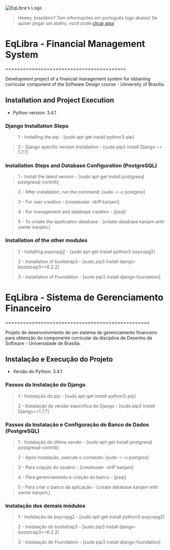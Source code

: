 ![EqLibra's Logo](http://i.imgur.com/Trtp7on.png)

> Heeey, brasileiro? Tem informações em português logo abaixo! Se quiser pegar um atalho, você pode [clicar aqui](http://github.com/KanJam/Finpy#eqlibra---sistema-de-gerenciamento-financeiro)

# EqLibra - Financial Management System
=========================================

Development project of a financial management system for obtaining curricular component of the Software Design course - University of Brasilia.

## Installation and Project Execution

* Python version: 3.4.1

### Django Installation Steps

> 1 - Installing the pip - [sudo apt-get install python3-pip]

> 2 - Django specific version Installation - [sudo pip3 install Django == 1.7.7]

### Installation Steps and Database Configuration (PostgreSQL)

> 1 - Install the latest version - [sudo apt-get install postgresql postgresql-contrib]

> 2 - After installation, run the command: [sudo -i -u postgres]

> 3 - For user creation - [createuser -drlP kanjam]

> 4 - For management and database creation - [psql]

> 5 - To create the application database - [create database kanjam with owner kanjam;]

### Installation of the other modules

> 1 - Installing psycopg2 - [sudo apt-get install python3-psycopg2]

> 2 - Installation of bootstrap3 - [sudo pip3 install django-bootstrap3==6.2.2]

> 3 - Installation of Foundation - [sudo pip3 install django-foundation]


# EqLibra - Sistema de Gerenciamento Financeiro
=================================================

Projeto de desenvolvimento de um sistema de gerenciamento financeiro para obtenção do componente curricular da disciplina de Desenho de Software - Universidade de Brasília.

## Instalação e Execução do Projeto

* Versão do Python: 3.4.1

### Passos da Instalação do Django

> 1 - Instalação do pip -  [sudo apt-get install python3-pip]

> 2 - Instalação da versão específica do Django - [sudo pip3 install Django==1.7.7]

### Passos da Instalação e Configuração do Banco de Dados (PostgreSQL)

> 1 - Instalação da última versão - [sudo apt-get install postgresql postgresql-contrib]

> 2 - Após instalação, execute o comando: [sudo -i -u postgres]

> 3 - Para criação do usuário - [createuser -drlP kanjam]

> 4 - Para gerenciamento e criação do banco - [psql]

> 5 - Para criar o banco da aplicação - [create database kanjam with owner kanjam;]

### Instalação dos demais módulos

> 1 - Instalação do psycopg2 - [sudo apt-get install python3-psycopg2]

> 2 - Instalação do bootstrap3 - [sudo pip3 install django-bootstrap3==6.2.2]

> 3 - Instalação do Foundation - [sudo pip3 install django-foundation]

